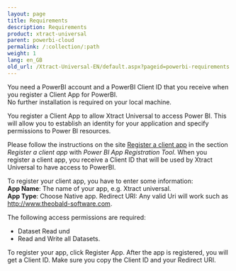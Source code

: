 ```yaml
---
layout: page
title: Requirements
description: Requirements
product: xtract-universal
parent: powerbi-cloud
permalink: /:collection/:path
weight: 1
lang: en_GB
old_url: /Xtract-Universal-EN/default.aspx?pageid=powerbi-requirements
---
```


You need a PowerBI account and a PowerBI Client ID that you receive when you register a Client App for PowerBI.  
No further installation is required on your local machine. 


You register a Client App to allow Xtract Universal to access Power BI. This will allow you to establish an identity for your application and specify permissions to Power BI resources. 

Please follow the instructions on the site [Register a client app](https://dev.powerbi.com/apps) in the section *Register a client app* with *Power BI App Registration Tool*.
When you register a client app, you receive a Client ID that will be used by Xtract Universal to have access to PowerBI. 

To register your client app, you have to enter some information:  <br>
**App Name**: The name of your app, e.g. Xtract universal.<br>
**App Type**: Choose Native app.
Redirect URI: Any valid Uri will work such as http://www.theobald-software.com.

The following access permissions are required:  
- Dataset Read und 
- Read and Write all Datasets. 

To register your app, click Register App. After the app is registered, you will get a Client ID. 
Make sure you copy the Client ID and your Redirect URI.